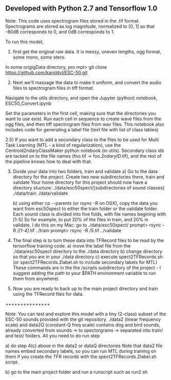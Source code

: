 
Developed with Python 2.7 and Tensorflow 1.0
--------------------------------------------

Note: This code uses spectrogram files stored in the .tif format. Spectrograms are stored as log magnitude,  normalized to [0, 1] so that -80dB corresponds to 0, and 0dB corresponds to 1. 


To run this model, 

1) first get the original raw data.
It is messy, uneven lengths, ogg format, some mono, some stero. 

In some origigData directory, 
pro mpt> git clone  https://github.com/karoldvl/ESC-50.git

2) Next we'll massage the data to make it uniform, and convert the audio files to 
spectrogram files in tiff format. 

Navigate to the utils directory, and open the Jupyter (python) notebook,
ESC50_Convert.ipynb

Set the parameters in the first cell, making sure that the directories you want to use exist. 
Run each cell in sequence to create wave files from the ogg files, and then tiff spectrogram files from wav files. 
This notebook also includes code for generating a label file (text file with list of class lables)


2.5) If you want to add a secondary class to the files to be used for Multi Task Learning (MTL - a kind of regularization), use the Centroid2ndaryClassMaker python notebook (in utils).
	Secondary class ids are tacked on to the file names (foo.tif -> foo._2ndaryID_.tif), and the rest of the pipeline knows how to deal with that. 
    

3) Divide your data into two folders, train and validate 
	a) Go to the data directory for the project.
	   Create two new subdirectories there, train and validate
	   Your home directory for this project should now have a directory stucture:
			./data/esc50spect/[subdirectories of sound classes]
			./data/train
			./data/validate

	b) using either cp --parents (or rsync -R on OSX), copy the data you want from esc50spect to either the train folder or the validate folder. 
		Each sound class is divided into five folds, with file names begining with [1-5]
		So for example, to put 20% of the files in train, and 20% in validate, I do this on my Mac:
			go to ./data/esc50spect/
			prompt> rsync -R */[1-4]*.tif ../train
			prompt> rsync -R */5*.tif ../validate

4) The final step is to turn these data into TFRecord files to be read by the tensorflow training code.
	a) move the label file from the ./data/esc50spect directory to the ./data directory
	b) change directory so that you are in your ./data directory
	c) execute 
		spect2TFRecords.sh  (or spect2TFRecords.2label.sh to include secondary labels for MTL)
		These commands are in the the /scripts subdirectory of the project - I suggest adding the path to your $PATH environment variable to run them from anywhere)
	

5) Now you are ready to back up to the main project directory and train using the TFRecord files for data.

+++++++++++++++

Note: You can test and explore this model with a tiny (2-class) subset of the ESC-50 sounds provided with the git repository. 
./data2 (linear frequency scale) and data2Q (constant-Q freq scale) contains dog and bird sounds, already converted from sounds -> to spectorgrams -> separated into train/ and test/ folders. All you need to do run step 

a) do step 4(c) above in the data2 or dataQ directories
	Note that data2 file names embed secondary labels, so you can run MTL during training on them if you create the TFR records with the spect2TFRecords.2label.sh script.

b) go to the main project folder and run a runscript such as run2.sh 
